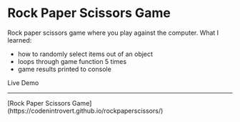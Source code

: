# Rock Paper Scissors Game
Rock paper scissors game where you play against the computer. 
What I learned:
- how to randomly select items out of an object
- loops through game function 5 times 
- game results printed to console

Live Demo
<hr>
[Rock Paper Scissors Game](https://codenintrovert.github.io/rockpaperscissors/)
